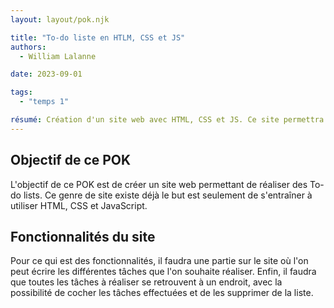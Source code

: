 ```yaml
---
layout: layout/pok.njk

title: "To-do liste en HTLM, CSS et JS"
authors:
  - William Lalanne

date: 2023-09-01

tags: 
  - "temps 1"

résumé: Création d'un site web avec HTML, CSS et JS. Ce site permettra de réaliser des To-do liste. 
---
```


## Objectif de ce POK

L'objectif de ce POK est de créer un site web permettant de réaliser des To-do lists. Ce genre de site existe déjà le but est seulement de s'entraîner à utiliser HTML, CSS et JavaScript. 


## Fonctionnalités du site 
Pour ce qui est des fonctionnalités, il faudra une partie sur le site où l'on peut écrire les différentes tâches que l'on souhaite réaliser. Enfin, il faudra que toutes les tâches à réaliser se retrouvent à un endroit, avec la possibilité de cocher les tâches effectuées et de les supprimer de la liste. 


